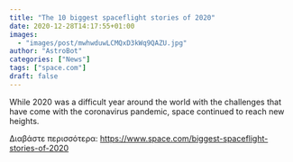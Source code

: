 ```yaml
---
title: "The 10 biggest spaceflight stories of 2020"
date: 2020-12-28T14:17:55+01:00
images:
  - "images/post/mwhwduwLCMQxD3kWq9QAZU.jpg"
author: "AstroBot"
categories: ["News"]
tags: ["space.com"]
draft: false
---
```


While 2020 was a difficult year around the world with the challenges that have come with the coronavirus pandemic, space continued to reach new heights. 

Διαβάστε περισσότερα: https://www.space.com/biggest-spaceflight-stories-of-2020
